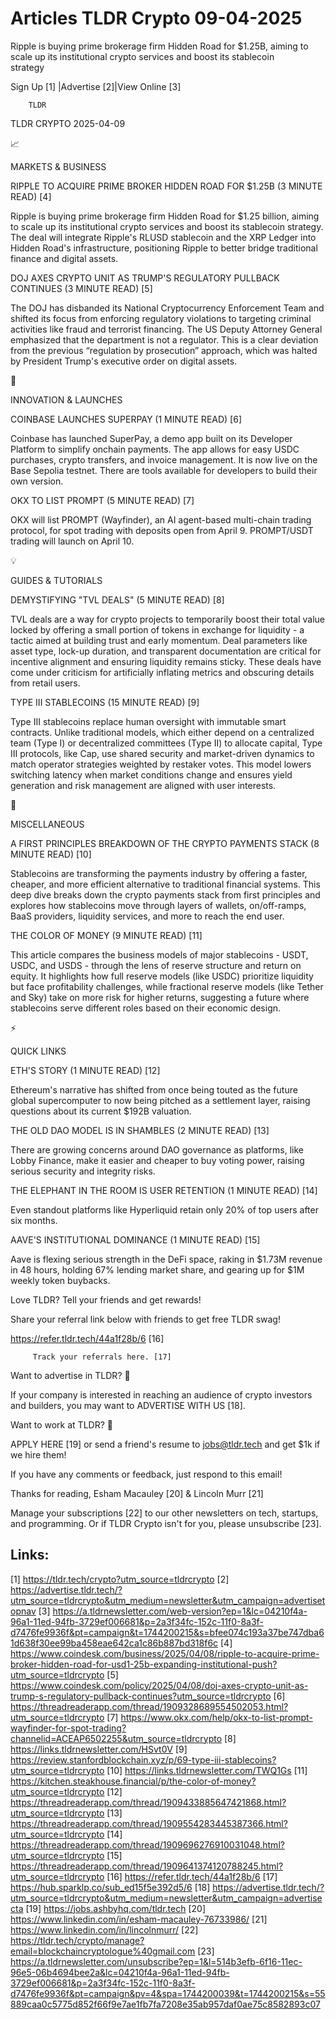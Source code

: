 # Articles TLDR Crypto 09-04-2025

Ripple is buying prime brokerage firm Hidden Road for $1.25B, aiming
to scale up its institutional crypto services and boost its stablecoin
strategy ‌ ‌ ‌ ‌ ‌ ‌ ‌ ‌ ‌ ‌ ‌ ‌ ‌ ‌ ‌ ‌ ‌ ‌ ‌ ‌ ‌ ‌ ‌ ‌ ‌ ‌  ‌ ‌ ‌ ‌ ‌ ‌ ‌ ‌ ‌ ‌ ‌ ‌ ‌ ‌ ‌ ‌ ‌ ‌ ‌ ‌ ‌ ‌ ‌ ‌ ‌ ‌ 


 Sign Up [1] |Advertise [2]|View Online [3] 

		TLDR 

TLDR CRYPTO 2025-04-09

📈 

MARKETS & BUSINESS

 RIPPLE TO ACQUIRE PRIME BROKER HIDDEN ROAD FOR $1.25B (3 MINUTE READ)
[4] 

 Ripple is buying prime brokerage firm Hidden Road for $1.25 billion,
aiming to scale up its institutional crypto services and boost its
stablecoin strategy. The deal will integrate Ripple's RLUSD stablecoin
and the XRP Ledger into Hidden Road's infrastructure, positioning
Ripple to better bridge traditional finance and digital assets. 

 DOJ AXES CRYPTO UNIT AS TRUMP'S REGULATORY PULLBACK CONTINUES (3
MINUTE READ) [5] 

 The DOJ has disbanded its National Cryptocurrency Enforcement Team
and shifted its focus from enforcing regulatory violations to
targeting criminal activities like fraud and terrorist financing. The
US Deputy Attorney General emphasized that the department is not a
regulator. This is a clear deviation from the previous “regulation
by prosecution” approach, which was halted by President Trump's
executive order on digital assets. 

🚀 

INNOVATION & LAUNCHES

 COINBASE LAUNCHES SUPERPAY (1 MINUTE READ) [6] 

 Coinbase has launched SuperPay, a demo app built on its Developer
Platform to simplify onchain payments. The app allows for easy USDC
purchases, crypto transfers, and invoice management. It is now live on
the Base Sepolia testnet. There are tools available for developers to
build their own version. 

 OKX TO LIST PROMPT (5 MINUTE READ) [7] 

 OKX will list PROMPT (Wayfinder), an AI agent-based multi-chain
trading protocol, for spot trading with deposits open from April 9.
PROMPT/USDT trading will launch on April 10. 

💡 

GUIDES & TUTORIALS

 DEMYSTIFYING "TVL DEALS" (5 MINUTE READ) [8] 

 TVL deals are a way for crypto projects to temporarily boost their
total value locked by offering a small portion of tokens in exchange
for liquidity - a tactic aimed at building trust and early momentum.
Deal parameters like asset type, lock-up duration, and transparent
documentation are critical for incentive alignment and ensuring
liquidity remains sticky. These deals have come under criticism for
artificially inflating metrics and obscuring details from retail
users. 

 TYPE III STABLECOINS (15 MINUTE READ) [9] 

 Type III stablecoins replace human oversight with immutable smart
contracts. Unlike traditional models, which either depend on a
centralized team (Type I) or decentralized committees (Type II) to
allocate capital, Type III protocols, like Cap, use shared security
and market-driven dynamics to match operator strategies weighted by
restaker votes. This model lowers switching latency when market
conditions change and ensures yield generation and risk management are
aligned with user interests. 

🦄 

MISCELLANEOUS

 A FIRST PRINCIPLES BREAKDOWN OF THE CRYPTO PAYMENTS STACK (8 MINUTE
READ) [10] 

 Stablecoins are transforming the payments industry by offering a
faster, cheaper, and more efficient alternative to traditional
financial systems. This deep dive breaks down the crypto payments
stack from first principles and explores how stablecoins move through
layers of wallets, on/off-ramps, BaaS providers, liquidity services,
and more to reach the end user. 

 THE COLOR OF MONEY (9 MINUTE READ) [11] 

 This article compares the business models of major stablecoins -
USDT, USDC, and USDS - through the lens of reserve structure and
return on equity. It highlights how full reserve models (like USDC)
prioritize liquidity but face profitability challenges, while
fractional reserve models (like Tether and Sky) take on more risk for
higher returns, suggesting a future where stablecoins serve different
roles based on their economic design. 

⚡ 

QUICK LINKS

 ETH'S STORY (1 MINUTE READ) [12] 

 Ethereum's narrative has shifted from once being touted as the future
global supercomputer to now being pitched as a settlement layer,
raising questions about its current $192B valuation. 

 THE OLD DAO MODEL IS IN SHAMBLES (2 MINUTE READ) [13] 

 There are growing concerns around DAO governance as platforms, like
Lobby Finance, make it easier and cheaper to buy voting power, raising
serious security and integrity risks. 

 THE ELEPHANT IN THE ROOM IS USER RETENTION (1 MINUTE READ) [14] 

 Even standout platforms like Hyperliquid retain only 20% of top users
after six months. 

 AAVE'S INSTITUTIONAL DOMINANCE (1 MINUTE READ) [15] 

 Aave is flexing serious strength in the DeFi space, raking in $1.73M
revenue in 48 hours, holding 67% lending market share, and gearing up
for $1M weekly token buybacks. 

Love TLDR? Tell your friends and get rewards!

 Share your referral link below with friends to get free TLDR swag! 

 https://refer.tldr.tech/44a1f28b/6 [16] 

		 Track your referrals here. [17] 

Want to advertise in TLDR? 📰

 If your company is interested in reaching an audience of crypto
investors and builders, you may want to ADVERTISE WITH US [18]. 

Want to work at TLDR? 💼

 APPLY HERE [19] or send a friend's resume to jobs@tldr.tech and get
$1k if we hire them! 

 If you have any comments or feedback, just respond to this email! 

Thanks for reading, 
Esham Macauley [20] & Lincoln Murr [21] 

 Manage your subscriptions [22] to our other newsletters on tech,
startups, and programming. Or if TLDR Crypto isn't for you, please
unsubscribe [23]. 

 

Links:
------
[1] https://tldr.tech/crypto?utm_source=tldrcrypto
[2] https://advertise.tldr.tech/?utm_source=tldrcrypto&utm_medium=newsletter&utm_campaign=advertisetopnav
[3] https://a.tldrnewsletter.com/web-version?ep=1&lc=04210f4a-96a1-11ed-94fb-3729ef006681&p=2a3f34fc-152c-11f0-8a3f-d7476fe9936f&pt=campaign&t=1744200215&s=bfee074c193a37be747dba61d638f30ee99ba458eae642ca1c86b887bd318f6c
[4] https://www.coindesk.com/business/2025/04/08/ripple-to-acquire-prime-broker-hidden-road-for-usd1-25b-expanding-institutional-push?utm_source=tldrcrypto
[5] https://www.coindesk.com/policy/2025/04/08/doj-axes-crypto-unit-as-trump-s-regulatory-pullback-continues?utm_source=tldrcrypto
[6] https://threadreaderapp.com/thread/1909328689554502053.html?utm_source=tldrcrypto
[7] https://www.okx.com/help/okx-to-list-prompt-wayfinder-for-spot-trading?channelid=ACEAP6502255&utm_source=tldrcrypto
[8] https://links.tldrnewsletter.com/HSvt0V
[9] https://review.stanfordblockchain.xyz/p/69-type-iii-stablecoins?utm_source=tldrcrypto
[10] https://links.tldrnewsletter.com/TWQ1Gs
[11] https://kitchen.steakhouse.financial/p/the-color-of-money?utm_source=tldrcrypto
[12] https://threadreaderapp.com/thread/1909433885647421868.html?utm_source=tldrcrypto
[13] https://threadreaderapp.com/thread/1909554283445387366.html?utm_source=tldrcrypto
[14] https://threadreaderapp.com/thread/1909696276910031048.html?utm_source=tldrcrypto
[15] https://threadreaderapp.com/thread/1909641374120788245.html?utm_source=tldrcrypto
[16] https://refer.tldr.tech/44a1f28b/6
[17] https://hub.sparklp.co/sub_ed15f5e392d5/6
[18] https://advertise.tldr.tech/?utm_source=tldrcrypto&utm_medium=newsletter&utm_campaign=advertisecta
[19] https://jobs.ashbyhq.com/tldr.tech
[20] https://www.linkedin.com/in/esham-macauley-76733986/
[21] https://www.linkedin.com/in/lincolnmurr/
[22] https://tldr.tech/crypto/manage?email=blockchaincryptologue%40gmail.com
[23] https://a.tldrnewsletter.com/unsubscribe?ep=1&l=514b3efb-6f16-11ec-96e5-06b4694bee2a&lc=04210f4a-96a1-11ed-94fb-3729ef006681&p=2a3f34fc-152c-11f0-8a3f-d7476fe9936f&pt=campaign&pv=4&spa=1744200039&t=1744200215&s=55889caa0c5775d852f66f9e7ae1fb7fa7208e35ab957daf0ae75c8582893c07